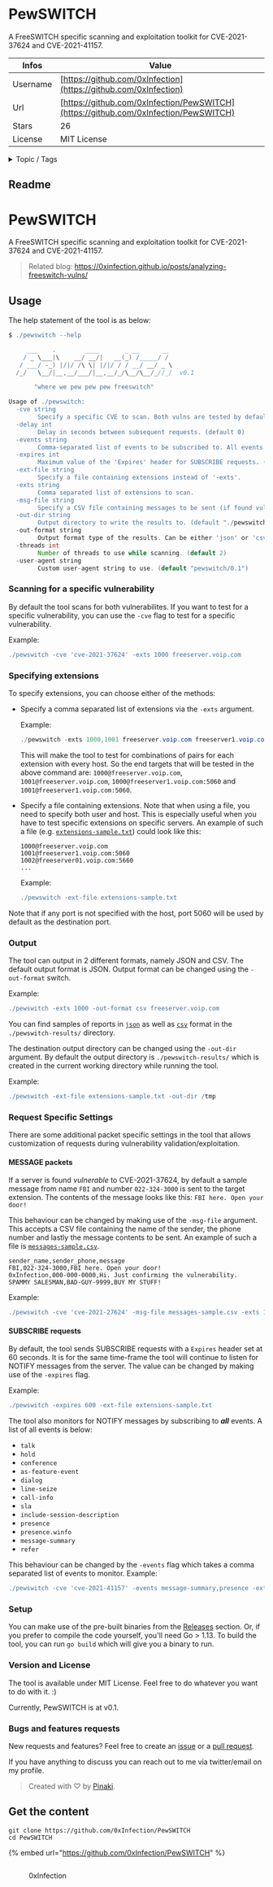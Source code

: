 # PewSWITCH

A FreeSWITCH specific scanning and exploitation toolkit for CVE-2021-37624 and CVE-2021-41157.

| Infos    | Value                                                              |
| -------- | -------------------------------------------------------------------|
| Username | [https://github.com/0xInfection](https://github.com/0xInfection) |
| Url      | [https://github.com/0xInfection/PewSWITCH](https://github.com/0xInfection/PewSWITCH)                                               |
| Stars    | 26                                                          |
| License  | MIT License                                                        |

<details>

<summary>Topic / Tags</summary>

* exploitation-framework* freeswitch* security* sip-security* unauthenticated-requests* voip-telephony-providers

</details>

## Readme

# PewSWITCH
A FreeSWITCH specific scanning and exploitation toolkit for CVE-2021-37624 and CVE-2021-41157.

> Related blog: https://0xinfection.github.io/posts/analyzing-freeswitch-vulns/

## Usage
The help statement of the tool is as below:
```groovy
$ ./pewswitch --help

     ___    .        ____       _ __      __
    / _ \___|\    __/ __/|   __(_) /_____/ /
   / ___/ -_) |/|/ /\ \| |/|/ / / __/ __/ _ \
  /_/   \__/|__,__/___/|__,__/_/\__/\__/_//_/  v0.1

       "where we pew pew pew freeswitch"

Usage of ./pewswitch:
  -cve string
        Specify a specific CVE to scan. Both vulns are tested by default.
  -delay int
        Delay in seconds between subsequent requests. (default 0)
  -events string
        Comma-separated list of events to be subscribed to. All events are monitored by default.
  -expires int
        Maximum value of the 'Expires' header for SUBSCRIBE requests. (default 60)
  -ext-file string
        Specify a file containing extensions instead of '-exts'.
  -exts string
        Comma separated list of extensions to scan.
  -msg-file string
        Specify a CSV file containing messages to be sent (if found vulnerable to CVE-2021-37624).
  -out-dir string
        Output directory to write the results to. (default "./pewswitch-results/")
  -out-format string
        Output format type of the results. Can be either 'json' or 'csv'. (default "json")
  -threads int
        Number of threads to use while scanning. (default 2)
  -user-agent string
        Custom user-agent string to use. (default "pewswitch/0.1")
```

### Scanning for a specific vulnerability
By default the tool scans for both vulnerabilites. If you want to test for a specific vulnerability, you can use the `-cve` flag to test for a specific vulnerability.

Example:
```groovy
./pewswitch -cve 'cve-2021-37624' -exts 1000 freeserver.voip.com
```

### Specifying extensions
To specify extensions, you can choose either of the methods:
- Specify a comma separated list of extensions via the `-exts` argument.

    Example:
    ```powershell
    ./pewswitch -exts 1000,1001 freeserver.voip.com freeserver1.voip.com:5060
    ```
    This will make the tool to test for combinations of pairs for each extension with every host. So the end targets that will be tested in the above command are: `1000@freeserver.voip.com`, `1001@freeserver.voip.com`, `1000@freeserver1.voip.com:5060` and `1001@freeserver1.voip.com:5060`.

- Specify a file containing extensions. Note that when using a file, you need to specify both user and host. This is especially useful when you have to test specific extensions on specific servers. An example of such a file (e.g. [`extensions-sample.txt`](extensions-sample.txt)) could look like this:
    ```
    1000@freeserver.voip.com
    1001@freeserver1.voip.com:5060
    1002@freeserver01.voip.com:5660
    ...
    ```

    Example:
    ```groovy
    ./pewswitch -ext-file extensions-sample.txt
    ```

Note that if any port is not specified with the host, port 5060 will be used by default as the destination port.

### Output
The tool can output in 2 different formats, namely JSON and CSV. The default output format is JSON. Output format can be changed using the `-out-format` switch.

Example:
```groovy
./pewswitch -exts 1000 -out-format csv freeserver.voip.com 
```

You can find samples of reports in [`json`](pewswitch-results/sample-report.json) as well as [`csv`](pewswitch-results/sample-report.csv) format in the `./pewswitch-results/` directory.

The destination output directory can be changed using the `-out-dir` argument. By default the output directory is `./pewswitch-results/` which is created in the current working directory while running the tool.

Example:
```groovy
./pewswitch -ext-file extensions-sample.txt -out-dir /tmp
```

### Request Specific Settings
There are some additional packet specific settings in the tool that allows customization of requests during vulnerability validation/exploitation.

#### MESSAGE packets
If a server is found _vulnerable_ to CVE-2021-37624, by default a sample message from name `FBI` and number `022-324-3000` is sent to the target extension. The contents of the message looks like this: `FBI here. Open your door!`

This behaviour can be changed by making use of the `-msg-file` argument. This accepts a CSV file containing the name of the sender, the phone number and lastly the message contents to be sent. An example of such a file is [`messages-sample.csv`](messages-sample.csv).
```
sender_name,sender_phone,message
FBI,022-324-3000,FBI here. Open your door!
0xInfection,000-000-0000,Hi. Just confirming the vulnerability.
SPAMMY SALESMAN,BAD-GUY-9999,BUY MY STUFF!
```
Example:
```groovy
./pewswitch -cve 'cve-2021-27624' -msg-file messages-sample.csv -exts 1000 freeserver.voip.com 
```

#### SUBSCRIBE requests
By default, the tool sends SUBSCRIBE requests with a `Expires` header set at 60 seconds. It is for the same time-frame the tool will continue to listen for NOTIFY messages from the server. The value can be changed by making use of the `-expires` flag. 

Example:
```groovy
./pewswitch -expires 600 -ext-file extensions-sample.txt
```

The tool also monitors for NOTIFY messages by subscribing to *__all__* events. A list of all events is below:
- `talk`
- `hold`
- `conference`
- `as-feature-event`
- `dialog`
- `line-seize`
- `call-info`
- `sla`
- `include-session-description`
- `presence`
- `presence.winfo`
- `message-summary`
- `refer`

This behaviour can be changed by the `-events` flag which takes a comma separated list of events to monitor. Example:
```groovy
./pewswitch -cve 'cve-2021-41157' -events message-summary,presence -exts 1000,1002 freeserver.voip.com
```

### Setup
You can make use of the pre-built binaries from the [Releases](https://github.com/0xInfection/PewSWITCH/releases) section. Or, if you prefer to compile the code yourself, you'll need Go > 1.13. To build the tool, you can run `go build` which will give you a binary to run.

### Version and License
The tool is available under MIT License. Feel free to do whatever you want to do with it. :)

Currently, PewSWITCH is at v0.1.

### Bugs and features requests
New requests and features? Feel free to create an [issue](https://github.com/0xInfection/pewswitch/issues/new/) or a [pull request](https://github.com/0xInfection/pewswitch/pulls).

If you have anything to discuss you can reach out to me via twitter/email on my profile.

> Created with ♡ by [Pinaki](https://twitter.com/0xInfection).


## Get the content

```
git clone https://github.com/0xInfection/PewSWITCH
cd PewSWITCH
```

{% embed url="https://github.com/0xInfection/PewSWITCH" %}

<figure><img src="https://avatars.githubusercontent.com/u/39941993?v=4" alt=""><figcaption><p>0xInfection</p></figcaption></figure>

